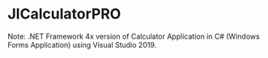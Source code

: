 # JICalculatorPRO

Note: .NET Framework 4x version of Calculator Application in C# (Windows Forms Application) using Visual Studio 2019.
